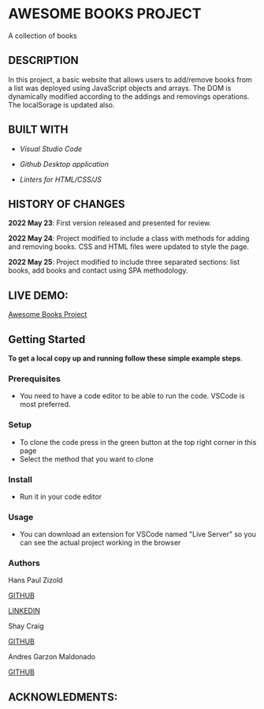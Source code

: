 # AWESOME BOOKS PROJECT
A collection of books

## DESCRIPTION
In this project, a basic website that allows users to add/remove books from a list was deployed using JavaScript objects and arrays.
The DOM is dynamically modified according to the addings and removings operations.
The localSorage is updated also.

## BUILT WITH
- *Visual Studio Code*

- *Github Desktop application*

- *Linters for HTML/CSS/JS*

## HISTORY OF CHANGES
**2022 May 23**: First version released and presented for review.

**2022 May 24**: Project modified to include a class with methods for adding and removing books. CSS and HTML files were updated to style the page.

**2022 May 25**: Project modified to include three separated sections: list books, add books and contact using SPA methodology.

## LIVE DEMO: 

[Awesome Books Project](https://hanszizold.github.io/Awesome_Books/)

## Getting Started

**To get a local copy up and running follow these simple example steps**.

### Prerequisites

- You need to have a code editor to be able to run the code. VSCode is most preferred.

### Setup

- To clone the code press in the green button at the top right corner in this page
- Select the method that you want to clone

### Install

- Run it in your code editor

### Usage

- You can download an extension for VSCode named "Live Server" so you can see the actual project working in the browser

### Authors

Hans Paul Zizold
    
  [GITHUB](https://github.com/HansZizold)

  [LINKEDIN](https://www.linkedin.com/in/hans-paul-zizold-37129037/)

Shay Craig
    
  [GITHUB](https://github.com/craigs40)

Andres Garzon Maldonado
    
  [GITHUB](https://github.com/andgarzonmal)

## ACKNOWLEDMENTS: 
